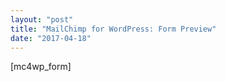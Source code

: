 ```yaml
---
layout: "post"
title: "MailChimp for WordPress: Form Preview"
date: "2017-04-18"
---
```


[mc4wp_form]